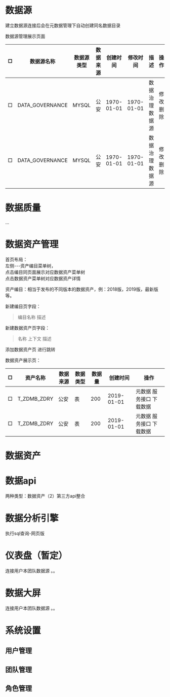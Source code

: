 # 数据源
建立数据源连接后会在元数据管理下自动创建同名数据目录


数据源管理展示页面

□ |数据源名称| 数据源类型| 数据来源| 创建时间| 修改时间| 描述| 操作
-|-|-|-|-|-|-|-
□ |DATA_GOVERNANCE| MYSQL| 公安| 1970-01-01| 1970-01-01| 数据治理数据源| 修改 删除
□ |DATA_GOVERNANCE| MYSQL| 公安| 1970-01-01| 1970-01-01| 数据治理数据源| 修改 删除



# 数据质量
...

# 数据资产管理
首页布局：  
左侧---资产编目菜单树，  
点击编目同页面展示对应数据资产菜单树  
点击数据资产菜单树对应数据资产详情  



资产编目：相当于发布的不同版本的数据资产，例：2018版，2019版，最新版等。


新建编目页字段：
> 编目名称 描述

新建数据资产页字段：
> 名称 上下文 描述

添加数据资产页
进行跳转

数据资产展示页：  

□ |资产名称| 数据来源| 数据类型| 数据量| 创建时间| 操作
-|-|-|-|-|-|-
□ | T_ZDMB_ZDRY| 公安| 表| 200| 2019-01-01| 元数据 服务接口 下载数据|
□| T_ZDMB_ZDRY| 公安| 表| 200| 2019-01-01| 元数据 服务接口 下载数据|



# 数据资产

# 数据api
两种类型：数据资产（2）第三方api整合

# 数据分析引擎
执行sql查询-网页版





# 仪表盘（暂定）
连接用户本团队数据源
。。
# 数据大屏
连接用户本团队数据源
。。
# 系统设置
## 用户管理
## 团队管理
## 角色管理














